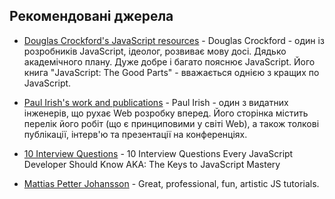 ## Рекомендовані джерела


- [Douglas Crockford's JavaScript resources](http://javascript.crockford.com/) - 
Douglas Crockford - один із розробників JavaScript, ідеолог, розвиває мову досі.
Дядько академічного плану. Дуже добре і багато пояснює JavaScript. 
Його книга "JavaScript: The Good Parts" - вважається однією з кращих по JavaScript.

- [Paul Irish's work and publications](http://www.paulirish.com/about/) - 
Paul Irish - один з видатних інженерів, що рухає Web розробку вперед. 
Його сторінка містить перелік його робіт (що є принциповими у світі Web), 
а також толкові публікації, інтерв'ю та презентації на конференціях. 

- [10 Interview Questions](https://medium.com/javascript-scene/10-interview-questions-every-javascript-developer-should-know-6fa6bdf5ad95#.nauugnerq) - 
10 Interview Questions
Every JavaScript Developer Should Know
AKA: The Keys to JavaScript Mastery

- [Mattias Petter Johansson](https://www.youtube.com/channel/UCO1cgjhGzsSYb1rsB4bFe4Q) - 
Great, professional, fun, artistic JS tutorials.

